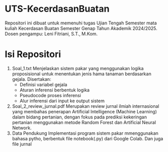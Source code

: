 # UTS-KecerdasanBuatan
Repositori ini dibuat untuk memenuhi tugas Ujian Tengah Semester mata kuliah Kecerdasan Buatan Semester Genap Tahun Akademik 2024/2025.
Dosen pengampu: Leni Fitriani, S.T., M.Kom.

# Isi Repositori
1. Soal_1.txt
   Menjelaskan sistem pakar yang menggunakan logika proposisional untuk menentukan jenis hama tanaman berdasarkan gejala. Disertakan:
   - Definisi variabel gejala
   - Aturan inferensi berbentuk logika
   - Pseudocode proses inferensi
   - Alur inferensi dari input ke output sistem
2. Soal_2_review_jurnal.pdf
   Merupakan review jurnal ilmiah internasional yang membahas penerapan Artificial Intelligence (Machine Learning) dalam bidang pertanian, dengan fokus pada prediksi kekeringan pertanian menggunakan metode Random Forest dan Artificial Neural Network.
3. Data Pendukung
   Implementasi program sistem pakar mmenggunakan bahasa pytho, berbentuk file notebook(.py) dari Google Colab.
   Dan juga file jurnal
